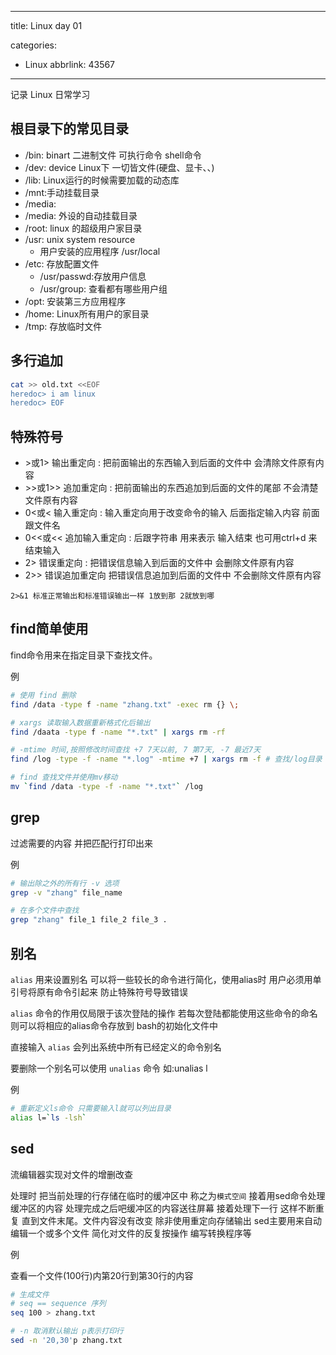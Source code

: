 
---
title: Linux day 01
<!-- tags: 
  - Linux -->
categories:
  - Linux
abbrlink: 43567
---


记录 Linux 日常学习
<!-- more --> 

## 根目录下的常见目录

- /bin: binart 二进制文件 可执行命令  shell命令
- /dev: device Linux下 一切皆文件(硬盘、显卡、、)
- /lib: Linux运行的时候需要加载的动态库
- /mnt:手动挂载目录
- /media:
- /media: 外设的自动挂载目录
- /root: linux 的超级用户家目录
- /usr: unix system resource
    - 用户安装的应用程序 /usr/local
- /etc: 存放配置文件
    - /usr/passwd:存放用户信息
    - /usr/group: 查看都有哪些用户组
- /opt: 安装第三方应用程序
- /home: Linux所有用户的家目录
- /tmp: 存放临时文件

## 多行追加

```sh
cat >> old.txt <<EOF
heredoc> i am linux
heredoc> EOF
```

## 特殊符号

- \>或1> 输出重定向 : 把前面输出的东西输入到后面的文件中 会清除文件原有内容
- \>>或1>> 追加重定向 : 把前面输出的东西追加到后面的文件的尾部 不会清楚文件原有内容
- 0<或< 输入重定向 : 输入重定向用于改变命令的输入 后面指定输入内容 前面跟文件名
- 0<<或<< 追加输入重定向 : 后跟字符串 用来表示 输入结束 也可用ctrl+d 来结束输入
- 2> 错误重定向 : 把错误信息输入到后面的文件中 会删除文件原有内容
- 2>> 错误追加重定向 把错误信息追加到后面的文件中 不会删除文件原有内容

`2>&1 标准正常输出和标准错误输出一样 1放到那 2就放到哪`

## find简单使用

find命令用来在指定目录下查找文件。

例

```sh
# 使用 find 删除
find /data -type f -name "zhang.txt" -exec rm {} \;
```

```sh
# xargs 读取输入数据重新格式化后输出
find /daata -type f -name "*.txt" | xargs rm -rf
```

```sh
# -mtime 时间,按照修改时间查找 +7 7天以前, 7 第7天, -7 最近7天
find /log -type -f -name "*.log" -mtime +7 | xargs rm -f # 查找/log目录 删除修改日期在15天以前修改过的文件
```

```sh
# find 查找文件并使用mv移动
mv `find /data -type -f -name "*.txt"` /log
```

## grep

过滤需要的内容 并把匹配行打印出来

例

```sh
# 输出除之外的所有行 -v 选项
grep -v "zhang" file_name
```

```sh
# 在多个文件中查找
grep "zhang" file_1 file_2 file_3 .
```

## 别名

`alias` 用来设置别名 可以将一些较长的命令进行简化，使用alias时 用户必须用单引号将原有命令引起来 防止特殊符号导致错误

`alias` 命令的作用仅局限于该次登陆的操作 若每次登陆都能使用这些命令的命名 则可以将相应的alias命令存放到 bash的初始化文件中

直接输入 `alias` 会列出系统中所有已经定义的命令别名

要删除一个别名可以使用 `unalias` 命令 如:unalias l

例

```sh
# 重新定义ls命令 只需要输入l就可以列出目录
alias l=`ls -lsh`
```

## sed

流编辑器实现对文件的增删改查

处理时 把当前处理的行存储在临时的缓冲区中 称之为`模式空间` 接着用sed命令处理缓冲区的内容 处理完成之后吧缓冲区的内容送往屏幕 接着处理下一行 这样不断重复 直到文件末尾。文件内容没有改变 除非使用重定向存储输出 sed主要用来自动编辑一个或多个文件 简化对文件的反复按操作 编写转换程序等

例

查看一个文件(100行)内第20行到第30行的内容

```sh
# 生成文件
# seq == sequence 序列
seq 100 > zhang.txt
```

```sh
# -n 取消默认输出 p表示打印行
sed -n '20,30'p zhang.txt
```
